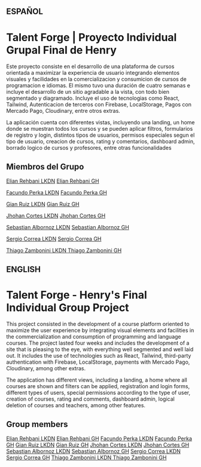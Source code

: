 ##
## ESPAÑOL
##

# Talent Forge | Proyecto Individual Grupal Final de Henry

Este proyecto consiste en el desarrollo de una plataforma de cursos orientada a maximizar la experiencia de usuario integrando elementos visuales y facilidades en la comercializacion y consumicion de cursos de programacion e idiomas. El mismo tuvo una duración de cuatro semanas e incluye el desarrollo de un sitio agradable a la vista, con todo bien segmentado y diagramado. Incluye el uso de tecnologias como React, Tailwind, Autenticacion de terceros con Firebase, LocalStorage, Pagos con Mercado Pago, Cloudinary, entre otros extras.

La aplicación cuenta con diferentes vistas, incluyendo una landing, un home donde se muestran todos los cursos y se pueden aplicar filtros, formularios de registro y login, distintos tipos de usuarios, permisos especiales segun el tipo de usuario, creacion de cursos, rating y comentarios, dashboard admin, borrado logico de cursos y profesores, entre otras funcionalidades

## Miembros del Grupo
<p align=center >  
  
[Elian Rehbani LKDN](https://www.linkedin.com/in/elián-rehbani-96113624b/)
[Elian Rehbani GH](https://github.com/ERehbani)
</p>
<p align=center > 
  
[Facundo Perka LKDN](https://www.linkedin.com/in/facuperka/)
[Facundo Perka GH](https://github.com/FacuPerka)
</p>
<p align=center > 
  
[Gian Ruiz LKDN](https://www.linkedin.com/in/gian-carlo-ruiz-patiño-320270183/)
[Gian Ruiz GH](https://github.com/Giankrp)
</p>
<p align=center > 
  
[Jhohan Cortes LKDN](https://www.linkedin.com/in/jhohan-cortes-a314a8213/)
[Jhohan Cortes GH](https://github.com/JhohanCortes)
</p>
<p align=center > 
  
[Sebastian Albornoz LKDN](https://www.linkedin.com/in/sebastian-albornoz-126b90237/)
[Sebastian Albornoz GH](https://github.com/Shakkus) 
</p>
<p align=center > 
  
[Sergio Correa LKDN](https://www.linkedin.com/in/sergio-correa-a85563267/)
[Sergio Correa GH](https://github.com/SergioFCorrea)
</p>
<p align=center > 
  
[Thiago Zambonini LKDN ](https://www.linkedin.com/in/thiago-zambonini-2a279a239/)
[Thiago Zambonini GH ](https://github.com/Remojs)
</p>


##
## ENGLISH
##

# Talent Forge - Henry's Final Individual Group Project

This project consisted in the development of a course platform oriented to maximize the user experience by integrating visual elements and facilities in the commercialization and consumption of programming and language courses. The project lasted four weeks and includes the development of a site that is pleasing to the eye, with everything well segmented and well laid out. It includes the use of technologies such as React, Tailwind, third-party authentication with Firebase, LocalStorage, payments with Mercado Pago, Cloudinary, among other extras.

The application has different views, including a landing, a home where all courses are shown and filters can be applied, registration and login forms, different types of users, special permissions according to the type of user, creation of courses, rating and comments, dashboard admin, logical deletion of courses and teachers, among other features.

## Group members
[Elian Rehbani LKDN](https://www.linkedin.com/in/elián-rehbani-96113624b/)
[Elian Rehbani GH](https://github.com/ERehbani)
[Facundo Perka LKDN](https://www.linkedin.com/in/facuperka/)
[Facundo Perka GH](https://github.com/FacuPerka)
[Gian Ruiz LKDN](https://www.linkedin.com/in/gian-carlo-ruiz-patiño-320270183/)
[Gian Ruiz GH](https://github.com/Giankrp)
[Jhohan Cortes LKDN](https://www.linkedin.com/in/jhohan-cortes-a314a8213/)
[Jhohan Cortes GH](https://github.com/JhohanCortes)
[Sebastian Albornoz LKDN](https://www.linkedin.com/in/sebastian-albornoz-126b90237/)
[Sebastian Albornoz GH](https://github.com/Shakkus) 
[Sergio Correa LKDN](https://www.linkedin.com/in/sergio-correa-a85563267/)
[Sergio Correa GH](https://github.com/SergioFCorrea)
[Thiago Zambonini LKDN ](https://www.linkedin.com/in/thiago-zambonini-2a279a239/)
[Thiago Zambonini GH ](https://www.linkedin.com/in/thiago-zambonini-2a279a239/)
